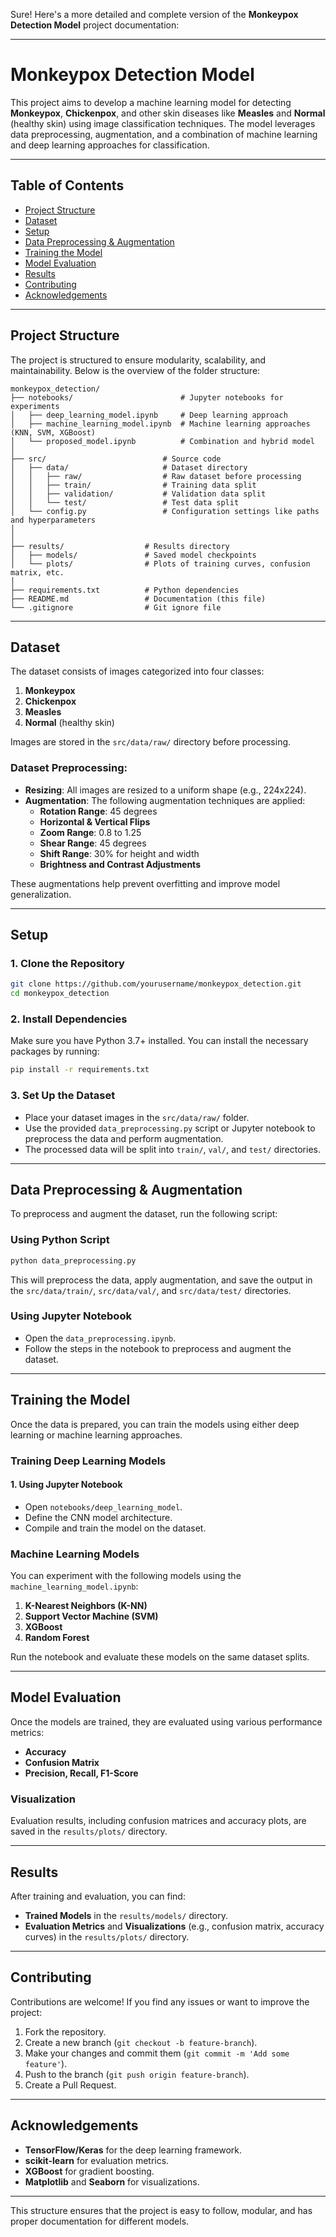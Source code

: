 Sure! Here's a more detailed and complete version of the **Monkeypox Detection Model** project documentation:

---

# Monkeypox Detection Model

This project aims to develop a machine learning model for detecting **Monkeypox**, **Chickenpox**, and other skin diseases like **Measles** and **Normal** (healthy skin) using image classification techniques. The model leverages data preprocessing, augmentation, and a combination of machine learning and deep learning approaches for classification.

---

## Table of Contents
- [Project Structure](#project-structure)
- [Dataset](#dataset)
- [Setup](#setup)
- [Data Preprocessing & Augmentation](#data-preprocessing--augmentation)
- [Training the Model](#training-the-model)
- [Model Evaluation](#model-evaluation)
- [Results](#results)
- [Contributing](#contributing)
- [Acknowledgements](#acknowledgements)

---

## Project Structure

The project is structured to ensure modularity, scalability, and maintainability. Below is the overview of the folder structure:

```
monkeypox_detection/
├── notebooks/                        # Jupyter notebooks for experiments
│   ├── deep_learning_model.ipynb     # Deep learning approach
│   ├── machine_learning_model.ipynb  # Machine learning approaches (KNN, SVM, XGBoost)
│   └── proposed_model.ipynb          # Combination and hybrid model
│
├── src/                          # Source code
│   ├── data/                     # Dataset directory
│   │   ├── raw/                  # Raw dataset before processing
│   │   ├── train/                # Training data split
│   │   ├── validation/           # Validation data split
│   │   └── test/                 # Test data split
│   └── config.py                 # Configuration settings like paths and hyperparameters
│  
│
├── results/                  # Results directory
│   ├── models/               # Saved model checkpoints
│   └── plots/                # Plots of training curves, confusion matrix, etc.
│
├── requirements.txt          # Python dependencies
├── README.md                 # Documentation (this file)
└── .gitignore                # Git ignore file
```

---

## Dataset

The dataset consists of images categorized into four classes:
1. **Monkeypox**
2. **Chickenpox**
3. **Measles**
4. **Normal** (healthy skin)

Images are stored in the `src/data/raw/` directory before processing.

### Dataset Preprocessing:
- **Resizing**: All images are resized to a uniform shape (e.g., 224x224).
- **Augmentation**: The following augmentation techniques are applied:
  - **Rotation Range**: 45 degrees
  - **Horizontal & Vertical Flips**
  - **Zoom Range**: 0.8 to 1.25
  - **Shear Range**: 45 degrees
  - **Shift Range**: 30% for height and width
  - **Brightness and Contrast Adjustments**

These augmentations help prevent overfitting and improve model generalization.

---

## Setup

### 1. Clone the Repository

```bash
git clone https://github.com/yourusername/monkeypox_detection.git
cd monkeypox_detection
```

### 2. Install Dependencies

Make sure you have Python 3.7+ installed. You can install the necessary packages by running:

```bash
pip install -r requirements.txt
```

### 3. Set Up the Dataset

- Place your dataset images in the `src/data/raw/` folder.
- Use the provided `data_preprocessing.py` script or Jupyter notebook to preprocess the data and perform augmentation.
- The processed data will be split into `train/`, `val/`, and `test/` directories.

---

## Data Preprocessing & Augmentation

To preprocess and augment the dataset, run the following script:

### Using Python Script
```bash
python data_preprocessing.py
```

This will preprocess the data, apply augmentation, and save the output in the `src/data/train/`, `src/data/val/`, and `src/data/test/` directories.

### Using Jupyter Notebook
- Open the `data_preprocessing.ipynb`.
- Follow the steps in the notebook to preprocess and augment the dataset.

---

## Training the Model

Once the data is prepared, you can train the models using either deep learning or machine learning approaches.

### Training Deep Learning Models

#### 1. Using Jupyter Notebook
- Open `notebooks/deep_learning_model`.
- Define the CNN model architecture.
- Compile and train the model on the dataset.

### Machine Learning Models
You can experiment with the following models using the `machine_learning_model.ipynb`:
1. **K-Nearest Neighbors (K-NN)**
2. **Support Vector Machine (SVM)**
3. **XGBoost**
4. **Random Forest**

Run the notebook and evaluate these models on the same dataset splits.

---

## Model Evaluation

Once the models are trained, they are evaluated using various performance metrics:

- **Accuracy**
- **Confusion Matrix**
- **Precision, Recall, F1-Score**

### Visualization
Evaluation results, including confusion matrices and accuracy plots, are saved in the `results/plots/` directory.

---

## Results

After training and evaluation, you can find:
- **Trained Models** in the `results/models/` directory.
- **Evaluation Metrics** and **Visualizations** (e.g., confusion matrix, accuracy curves) in the `results/plots/` directory.

---

## Contributing

Contributions are welcome! If you find any issues or want to improve the project:
1. Fork the repository.
2. Create a new branch (`git checkout -b feature-branch`).
3. Make your changes and commit them (`git commit -m 'Add some feature'`).
4. Push to the branch (`git push origin feature-branch`).
5. Create a Pull Request.

---

## Acknowledgements

- **TensorFlow/Keras** for the deep learning framework.
- **scikit-learn** for evaluation metrics.
- **XGBoost** for gradient boosting.
- **Matplotlib** and **Seaborn** for visualizations.

---

This structure ensures that the project is easy to follow, modular, and has proper documentation for different models.